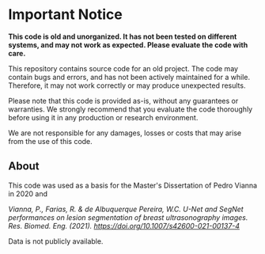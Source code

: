 # Important Notice

**This code is old and unorganized. It has not been tested on different systems, and may not work as expected. Please evaluate the code with care.**

This repository contains source code for an old project. The code may contain bugs and errors, and has not been actively maintained for a while. Therefore, it may not work correctly or may produce unexpected results.

Please note that this code is provided as-is, without any guarantees or warranties. We strongly recommend that you evaluate the code thoroughly before using it in any production or research environment.

We are not responsible for any damages, losses or costs that may arise from the use of this code. 

## About
This code was used as a basis for the Master's Dissertation of Pedro Vianna in 2020 and

*Vianna, P., Farias, R. & de Albuquerque Pereira, W.C. U-Net and SegNet performances on lesion segmentation of breast ultrasonography images. Res. Biomed. Eng. (2021). https://doi.org/10.1007/s42600-021-00137-4*

Data is not publicly available.
